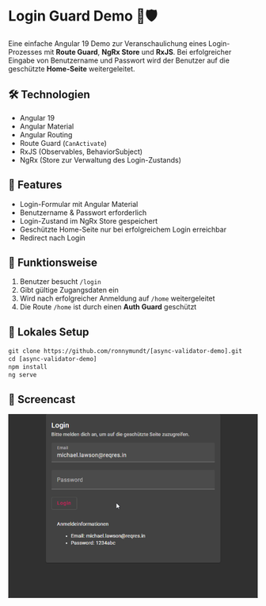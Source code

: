 # Login Guard Demo 🔐🛡️

Eine einfache Angular 19 Demo zur Veranschaulichung eines Login-Prozesses mit **Route Guard**, **NgRx Store** und **RxJS**. 
Bei erfolgreicher Eingabe von Benutzername und Passwort wird der Benutzer auf die geschützte **Home-Seite** weitergeleitet.

## 🛠️ Technologien

- Angular 19
- Angular Material
- Angular Routing
- Route Guard (`CanActivate`)
- RxJS (Observables, BehaviorSubject)
- NgRx (Store zur Verwaltung des Login-Zustands)

## 🚀 Features

- Login-Formular mit Angular Material
- Benutzername & Passwort erforderlich
- Login-Zustand im NgRx Store gespeichert
- Geschützte Home-Seite nur bei erfolgreichem Login erreichbar
- Redirect nach Login

## 🔐 Funktionsweise

1. Benutzer besucht `/login`
2. Gibt gültige Zugangsdaten ein
3. Wird nach erfolgreicher Anmeldung auf `/home` weitergeleitet
4. Die Route `/home` ist durch einen **Auth Guard** geschützt

## 🚀 Lokales Setup

```
git clone https://github.com/ronnymundt/[async-validator-demo].git
cd [async-validator-demo]
npm install
ng serve
```

## 🎥 Screencast

![Screencast](/src/assets/screencast.gif)
